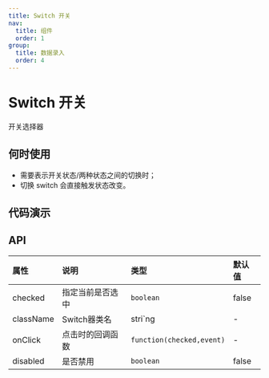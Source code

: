 ```yaml
---
title: Switch 开关
nav:
  title: 组件
  order: 1
group:
  title: 数据录入
  order: 4
---
```


# Switch 开关

开关选择器

## 何时使用

* 需要表示开关状态/两种状态之间的切换时；
* 切换 switch 会直接触发状态改变。

## 代码演示

<code src="./demo/index.tsx"></code>

## API

| 属性      | 说明             | 类型                    | 默认值 |
| :-------- | :--------------- | :---------------------- | :----- |
| checked   | 指定当前是否选中 | `boolean`                 | false  |
| className | Switch器类名     | stri`ng                  | -      |
| onClick   | 点击时的回调函数 | `function(checked,event)` | -      |
| disabled  | 是否禁用         | `boolean`                 | false  |